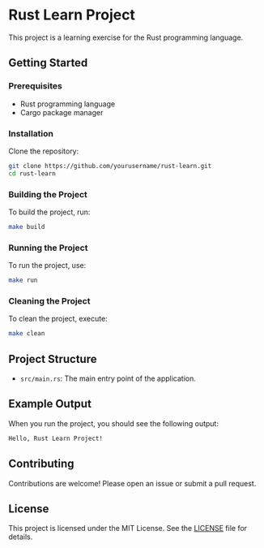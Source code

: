 # Rust Learn Project

This project is a learning exercise for the Rust programming language.

## Getting Started

### Prerequisites

- Rust programming language
- Cargo package manager

### Installation

Clone the repository:

```sh
git clone https://github.com/yourusername/rust-learn.git
cd rust-learn
```

### Building the Project

To build the project, run:

```sh
make build
```

### Running the Project

To run the project, use:

```sh
make run
```

### Cleaning the Project

To clean the project, execute:

```sh
make clean
```

## Project Structure

- `src/main.rs`: The main entry point of the application.

## Example Output

When you run the project, you should see the following output:

```sh
Hello, Rust Learn Project!
```

## Contributing

Contributions are welcome! Please open an issue or submit a pull request.

## License

This project is licensed under the MIT License. See the [LICENSE](LICENSE) file for details.
